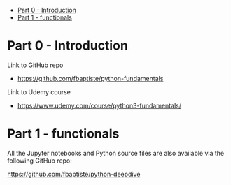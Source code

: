 <!-- TOC -->

- [Part 0 - Introduction](#part-0---introduction)
- [Part 1 - functionals](#part-1---functionals)

<!-- /TOC -->

# Part 0 - Introduction

Link to GitHub repo

- https://github.com/fbaptiste/python-fundamentals

Link to Udemy course

- https://www.udemy.com/course/python3-fundamentals/

# Part 1 - functionals

All the Jupyter notebooks and Python source files are also available via the following GitHub repo:

https://github.com/fbaptiste/python-deepdive
